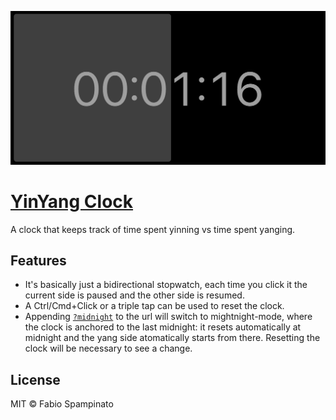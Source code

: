 <p align="center">
  <img src="resources/screenshot.png" width="600">
</p>

# [YinYang Clock](https://fabiospampinato.github.io/yinyang-clock)

A clock that keeps track of time spent yinning vs time spent yanging.

## Features

- It's basically just a bidirectional stopwatch, each time you click it the current side is paused and the other side is resumed.
- A Ctrl/Cmd+Click or a triple tap can be used to reset the clock.
- Appending [`?midnight`](https://fabiospampinato.github.io/yinyang-clock) to the url will switch to mightnight-mode, where the clock is anchored to the last midnight: it resets automatically at midnight and the yang side atomatically starts from there. Resetting the clock will be necessary to see a change.

## License

MIT © Fabio Spampinato
